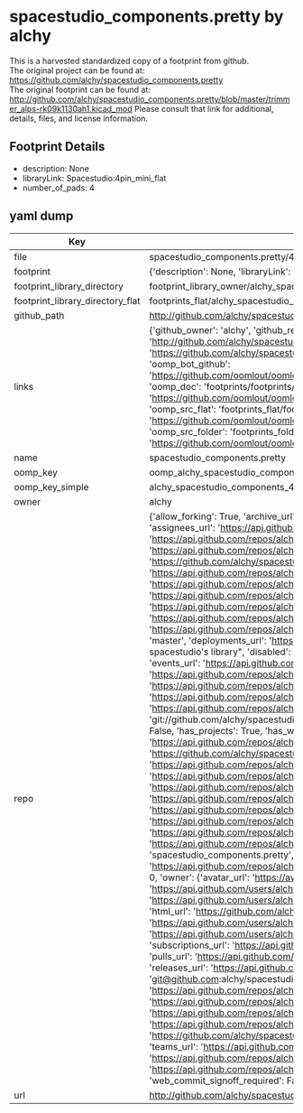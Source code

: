 # spacestudio_components.pretty by alchy  
This is a harvested standardized copy of a footprint from github.  
The original project can be found at:  
https://github.com/alchy/spacestudio_components.pretty  
The original footprint can be found at:
http://github.com/alchy/spacestudio_components.pretty/blob/master/trimmer_alps-rk09k1130ah1.kicad_mod
Please consult that link for additional, details, files, and license information.  
## Footprint Details
* description: None  
* libraryLink: Spacestudio:4pin_mini_flat  
* number_of_pads: 4  
## yaml dump  
| Key | Value |  
| --- | --- |  
| file | spacestudio_components.pretty/4pin_mini_flat.kicad_mod |  
| footprint | {'description': None, 'libraryLink': 'Spacestudio:4pin_mini_flat', 'number_of_pads': 4} |  
| footprint_library_directory | footprint_library_owner/alchy_spacestudio_components.pretty |  
| footprint_library_directory_flat | footprints_flat/alchy_spacestudio_components_4pin_mini_flat/working |  
| github_path | http://github.com/alchy/spacestudio_components.pretty/blob/master/4pin_mini_flat.kicad_mod |  
| links | {'github_owner': 'alchy', 'github_repo_name': 'spacestudio_components.pretty', 'github_src': 'http://github.com/alchy/spacestudio_components.pretty/blob/master/trimmer_alps-rk09k1130ah1.kicad_mod', 'github_src_repo': 'https://github.com/alchy/spacestudio_components.pretty', 'oomp_bot': 'footprints/alchy_spacestudio_components_4pin_mini_flat/working', 'oomp_bot_github': 'https://github.com/oomlout/oomlout_oomp_footprint_bot/tree/main/footprints/alchy_spacestudio_components_4pin_mini_flat/working', 'oomp_doc': 'footprints/footprints/alchy/spacestudio_components/4pin_mini_flat/working/', 'oomp_doc_github': 'https://github.com/oomlout/oomlout_oomp_footprint_doc/tree/main/footprints/footprints/alchy/spacestudio_components/4pin_mini_flat/working', 'oomp_src_flat': 'footprints_flat/footprints_flat/alchy_spacestudio_components_4pin_mini_flat/working', 'oomp_src_flat_github': 'https://github.com/oomlout/oomlout_oomp_footprint_src/tree/main/footprints_flat/alchy_spacestudio_components_4pin_mini_flat/working', 'oomp_src_folder': 'footprints_folder/footprints_folder/alchy/spacestudio_components/4pin_mini_flat/working', 'oomp_src_folder_github': 'https://github.com/oomlout/oomlout_oomp_footprint_src/tree/main/footprints_folder/alchy/spacestudio_components/4pin_mini_flat/working'} |  
| name | spacestudio_components.pretty |  
| oomp_key | oomp_alchy_spacestudio_components_4pin_mini_flat |  
| oomp_key_simple | alchy_spacestudio_components_4pin_mini_flat |  
| owner | alchy |  
| repo | {'allow_forking': True, 'archive_url': 'https://api.github.com/repos/alchy/spacestudio_components.pretty/{archive_format}{/ref}', 'archived': False, 'assignees_url': 'https://api.github.com/repos/alchy/spacestudio_components.pretty/assignees{/user}', 'blobs_url': 'https://api.github.com/repos/alchy/spacestudio_components.pretty/git/blobs{/sha}', 'branches_url': 'https://api.github.com/repos/alchy/spacestudio_components.pretty/branches{/branch}', 'clone_url': 'https://github.com/alchy/spacestudio_components.pretty.git', 'collaborators_url': 'https://api.github.com/repos/alchy/spacestudio_components.pretty/collaborators{/collaborator}', 'comments_url': 'https://api.github.com/repos/alchy/spacestudio_components.pretty/comments{/number}', 'commits_url': 'https://api.github.com/repos/alchy/spacestudio_components.pretty/commits{/sha}', 'compare_url': 'https://api.github.com/repos/alchy/spacestudio_components.pretty/compare/{base}...{head}', 'contents_url': 'https://api.github.com/repos/alchy/spacestudio_components.pretty/contents/{+path}', 'contributors_url': 'https://api.github.com/repos/alchy/spacestudio_components.pretty/contributors', 'created_at': '2015-02-08T11:58:16Z', 'default_branch': 'master', 'deployments_url': 'https://api.github.com/repos/alchy/spacestudio_components.pretty/deployments', 'description': "EDA KICAD spacestudio's library", 'disabled': False, 'downloads_url': 'https://api.github.com/repos/alchy/spacestudio_components.pretty/downloads', 'events_url': 'https://api.github.com/repos/alchy/spacestudio_components.pretty/events', 'fork': False, 'forks': 0, 'forks_count': 0, 'forks_url': 'https://api.github.com/repos/alchy/spacestudio_components.pretty/forks', 'full_name': 'alchy/spacestudio_components.pretty', 'git_commits_url': 'https://api.github.com/repos/alchy/spacestudio_components.pretty/git/commits{/sha}', 'git_refs_url': 'https://api.github.com/repos/alchy/spacestudio_components.pretty/git/refs{/sha}', 'git_tags_url': 'https://api.github.com/repos/alchy/spacestudio_components.pretty/git/tags{/sha}', 'git_url': 'git://github.com/alchy/spacestudio_components.pretty.git', 'has_discussions': False, 'has_downloads': True, 'has_issues': True, 'has_pages': False, 'has_projects': True, 'has_wiki': True, 'homepage': 'http://spacestudio.org', 'hooks_url': 'https://api.github.com/repos/alchy/spacestudio_components.pretty/hooks', 'html_url': 'https://github.com/alchy/spacestudio_components.pretty', 'id': 30489704, 'is_template': False, 'issue_comment_url': 'https://api.github.com/repos/alchy/spacestudio_components.pretty/issues/comments{/number}', 'issue_events_url': 'https://api.github.com/repos/alchy/spacestudio_components.pretty/issues/events{/number}', 'issues_url': 'https://api.github.com/repos/alchy/spacestudio_components.pretty/issues{/number}', 'keys_url': 'https://api.github.com/repos/alchy/spacestudio_components.pretty/keys{/key_id}', 'labels_url': 'https://api.github.com/repos/alchy/spacestudio_components.pretty/labels{/name}', 'language': None, 'languages_url': 'https://api.github.com/repos/alchy/spacestudio_components.pretty/languages', 'license': None, 'merges_url': 'https://api.github.com/repos/alchy/spacestudio_components.pretty/merges', 'milestones_url': 'https://api.github.com/repos/alchy/spacestudio_components.pretty/milestones{/number}', 'mirror_url': None, 'name': 'spacestudio_components.pretty', 'network_count': 0, 'node_id': 'MDEwOlJlcG9zaXRvcnkzMDQ4OTcwNA==', 'notifications_url': 'https://api.github.com/repos/alchy/spacestudio_components.pretty/notifications{?since,all,participating}', 'open_issues': 0, 'open_issues_count': 0, 'owner': {'avatar_url': 'https://avatars.githubusercontent.com/u/2835812?v=4', 'events_url': 'https://api.github.com/users/alchy/events{/privacy}', 'followers_url': 'https://api.github.com/users/alchy/followers', 'following_url': 'https://api.github.com/users/alchy/following{/other_user}', 'gists_url': 'https://api.github.com/users/alchy/gists{/gist_id}', 'gravatar_id': '', 'html_url': 'https://github.com/alchy', 'id': 2835812, 'login': 'alchy', 'node_id': 'MDQ6VXNlcjI4MzU4MTI=', 'organizations_url': 'https://api.github.com/users/alchy/orgs', 'received_events_url': 'https://api.github.com/users/alchy/received_events', 'repos_url': 'https://api.github.com/users/alchy/repos', 'site_admin': False, 'starred_url': 'https://api.github.com/users/alchy/starred{/owner}{/repo}', 'subscriptions_url': 'https://api.github.com/users/alchy/subscriptions', 'type': 'User', 'url': 'https://api.github.com/users/alchy'}, 'private': False, 'pulls_url': 'https://api.github.com/repos/alchy/spacestudio_components.pretty/pulls{/number}', 'pushed_at': '2016-10-13T19:00:00Z', 'releases_url': 'https://api.github.com/repos/alchy/spacestudio_components.pretty/releases{/id}', 'size': 734, 'ssh_url': 'git@github.com:alchy/spacestudio_components.pretty.git', 'stargazers_count': 0, 'stargazers_url': 'https://api.github.com/repos/alchy/spacestudio_components.pretty/stargazers', 'statuses_url': 'https://api.github.com/repos/alchy/spacestudio_components.pretty/statuses/{sha}', 'subscribers_count': 2, 'subscribers_url': 'https://api.github.com/repos/alchy/spacestudio_components.pretty/subscribers', 'subscription_url': 'https://api.github.com/repos/alchy/spacestudio_components.pretty/subscription', 'svn_url': 'https://github.com/alchy/spacestudio_components.pretty', 'tags_url': 'https://api.github.com/repos/alchy/spacestudio_components.pretty/tags', 'teams_url': 'https://api.github.com/repos/alchy/spacestudio_components.pretty/teams', 'temp_clone_token': None, 'topics': [], 'trees_url': 'https://api.github.com/repos/alchy/spacestudio_components.pretty/git/trees{/sha}', 'updated_at': '2016-04-24T09:38:10Z', 'url': 'https://api.github.com/repos/alchy/spacestudio_components.pretty', 'visibility': 'public', 'watchers': 0, 'watchers_count': 0, 'web_commit_signoff_required': False} |  
| url | http://github.com/alchy/spacestudio_components.pretty |  


